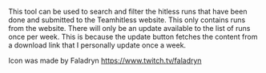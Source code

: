 This tool can be used to search and filter the hitless runs that have been done and submitted to the Teamhitless website. This only contains runs from the website.
There will only be an update available to the list of runs once per week. This is because the update button fetches the content from a download link that I personally update once a week.

Icon was made by Faladryn https://www.twitch.tv/faladryn
